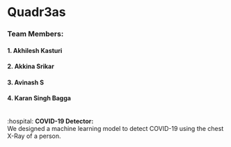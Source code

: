 # Quadr3as <br>
### Team Members: <br>
#### 1. Akhilesh Kasturi 
#### 2. Akkina Srikar 
#### 3. Avinash S 
#### 4. Karan Singh Bagga 
<br>
:hospital: <b>COVID-19 Detector:</b><br>
We designed a machine learning model to detect COVID-19 using the chest X-Ray of a person.
